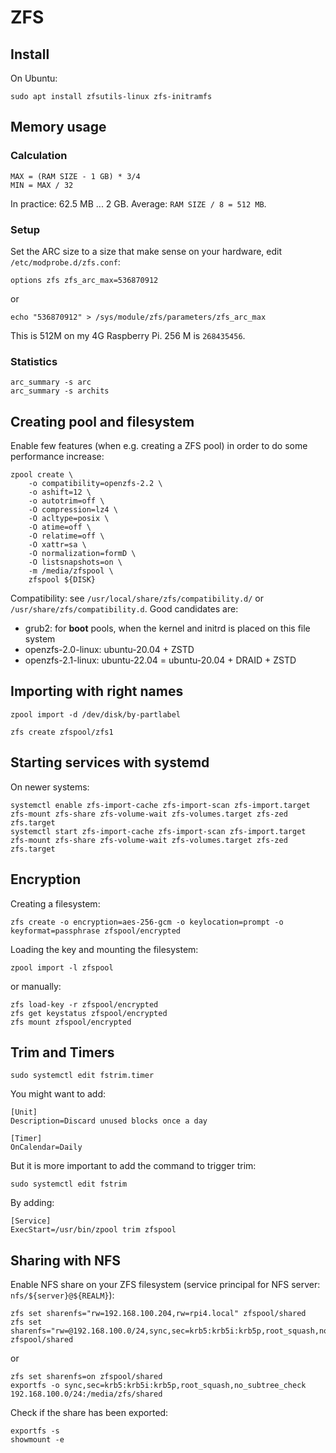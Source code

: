 # ZFS

## Install

On Ubuntu:

```
sudo apt install zfsutils-linux zfs-initramfs
```

## Memory usage

### Calculation

```
MAX = (RAM SIZE - 1 GB) * 3/4
MIN = MAX / 32
```

In practice: 62.5 MB ... 2 GB. Average: `RAM SIZE / 8 = 512 MB`.

### Setup 

Set the ARC size to a size that make sense on your hardware, edit `/etc/modprobe.d/zfs.conf`:

```
options zfs zfs_arc_max=536870912
```

or

```
echo "536870912" > /sys/module/zfs/parameters/zfs_arc_max
```

This is 512M on my 4G Raspberry Pi. 256 M is `268435456`.

### Statistics

```
arc_summary -s arc
arc_summary -s archits
```

## Creating pool and filesystem

Enable few features (when e.g. creating a ZFS pool) in order to do some performance increase:

```
zpool create \
    -o compatibility=openzfs-2.2 \
    -o ashift=12 \
    -o autotrim=off \
    -O compression=lz4 \
    -O acltype=posix \
    -O atime=off \
    -O relatime=off \
    -O xattr=sa \
    -O normalization=formD \
    -O listsnapshots=on \
    -m /media/zfspool \
    zfspool ${DISK}
```

Compatibility: see `/usr/local/share/zfs/compatibility.d/` or `/usr/share/zfs/compatibility.d`. Good candidates are:

* grub2: for **boot** pools, when the kernel and initrd is placed on this file system
* openzfs-2.0-linux: ubuntu-20.04 + ZSTD
* openzfs-2.1-linux: ubuntu-22.04 = ubuntu-20.04 + DRAID + ZSTD

## Importing with right names

```
zpool import -d /dev/disk/by-partlabel
```

```
zfs create zfspool/zfs1
```

## Starting services with systemd

On newer systems:

```
systemctl enable zfs-import-cache zfs-import-scan zfs-import.target zfs-mount zfs-share zfs-volume-wait zfs-volumes.target zfs-zed zfs.target
systemctl start zfs-import-cache zfs-import-scan zfs-import.target zfs-mount zfs-share zfs-volume-wait zfs-volumes.target zfs-zed zfs.target
```

## Encryption

Creating a filesystem:

```
zfs create -o encryption=aes-256-gcm -o keylocation=prompt -o keyformat=passphrase zfspool/encrypted
```

Loading the key and mounting the filesystem:

```
zpool import -l zfspool
```

or manually:

```
zfs load-key -r zfspool/encrypted
zfs get keystatus zfspool/encrypted
zfs mount zfspool/encrypted
```

## Trim and Timers

```
sudo systemctl edit fstrim.timer
```

You might want to add:

```
[Unit]
Description=Discard unused blocks once a day

[Timer]
OnCalendar=Daily
```

But it is more important to add the command to trigger trim:

```
sudo systemctl edit fstrim
```

By adding:

```
[Service]
ExecStart=/usr/bin/zpool trim zfspool
```

## Sharing with NFS

Enable NFS share on your ZFS filesystem (service principal for NFS server: `nfs/${server}@${REALM}`):

```
zfs set sharenfs="rw=192.168.100.204,rw=rpi4.local" zfspool/shared
zfs set sharenfs="rw=@192.168.100.0/24,sync,sec=krb5:krb5i:krb5p,root_squash,no_subtree_check" zfspool/shared
```

or 

```
zfs set sharenfs=on zfspool/shared
exportfs -o sync,sec=krb5:krb5i:krb5p,root_squash,no_subtree_check 192.168.100.0/24:/media/zfs/shared
```

Check if the share has been exported:

```
exportfs -s
showmount -e
```
